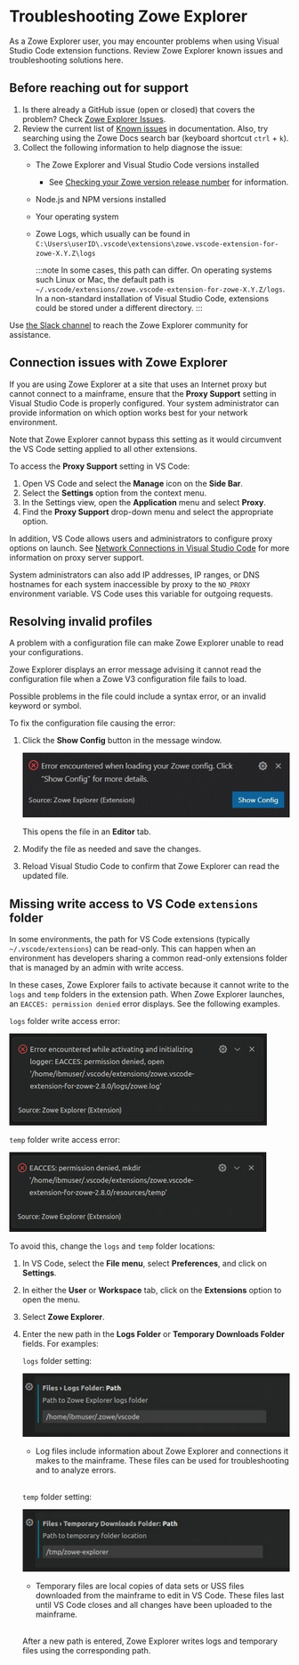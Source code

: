 # Troubleshooting Zowe Explorer

As a Zowe Explorer user, you may encounter problems when using Visual Studio Code extension functions. Review Zowe Explorer known issues and troubleshooting solutions here.

## Before reaching out for support

1. Is there already a GitHub issue (open or closed) that covers the problem? Check [Zowe Explorer Issues](https://github.com/zowe/zowe-explorer-vscode/issues).
2. Review the current list of [Known issues](known-ze.md) in documentation. Also, try searching using the Zowe Docs search bar (keyboard shortcut `ctrl` + `k`).
3. Collect the following information to help diagnose the issue:
    - The Zowe Explorer and Visual Studio Code versions installed
        - See [Checking your Zowe version release number](../troubleshoot-check-your-zowe-version.md#zowe-explorer-for-visual-studio-code) for information.
    - Node.js and NPM versions installed
    - Your operating system
    - Zowe Logs, which usually can be found in `C:\Users\userID\.vscode\extensions\zowe.vscode-extension-for-zowe-X.Y.Z\logs`
    
      :::note
      In some cases, this path can differ. On operating systems such Linux or Mac, the default path is `~/.vscode/extensions/zowe.vscode-extension-for-zowe-X.Y.Z/logs`. In a non-standard installation of Visual Studio Code, extensions could be stored under a different directory.
      :::

Use [the Slack channel](https://app.slack.com/client/T1BAJVCTY/CUVE37Z5F) to reach the Zowe Explorer community for assistance.

## Connection issues with Zowe Explorer

If you are using Zowe Explorer at a site that uses an Internet proxy but cannot connect to a mainframe, ensure that the **Proxy Support** setting in Visual Studio Code is properly configured. Your system administrator can provide information on which option works best for your network environment.

Note that Zowe Explorer cannot bypass this setting as it would circumvent the VS Code setting applied to all other extensions.

To access the **Proxy Support** setting in VS Code:

1. Open VS Code and select the **Manage** icon on the **Side Bar**.
2. Select the **Settings** option from the context menu.
3. In the Settings view, open the **Application** menu and select **Proxy**.
4. Find the **Proxy Support** drop-down menu and select the appropriate option.

In addition, VS Code allows users and administrators to configure proxy options on launch. See [Network Connections in Visual Studio Code](https://code.visualstudio.com/docs/setup/network#_proxy-server-support) for more information on proxy server support.

System administrators can also add IP addresses, IP ranges, or DNS hostnames for each system inaccessible by proxy to the `NO_PROXY` environment variable. VS Code uses this variable for outgoing requests.

## Resolving invalid profiles

A problem with a configuration file can make Zowe Explorer unable to read your configurations.

Zowe Explorer displays an error message advising it cannot read the configuration file when a Zowe V3 configuration file fails to load.

Possible problems in the file could include a syntax error, or an invalid keyword or symbol.

To fix the configuration file causing the error:

1. Click the **Show Config** button in the message window.

    ![Show Config button](../../images/ze/ZE-show-config-button.gif)

    This opens the file in an **Editor** tab.

2. Modify the file as needed and save the changes.
3. Reload Visual Studio Code to confirm that Zowe Explorer can read the updated file.

## Missing write access to VS Code `extensions` folder

In some environments, the path for VS Code extensions (typically `~/.vscode/extensions`) can be read-only. This can happen when an environment has developers sharing a common read-only extensions folder that is managed by an admin with write access.

In these cases, Zowe Explorer fails to activate because it cannot write to the `logs` and `temp` folders in the extension path. When Zowe Explorer launches, an `EACCES: permission denied` error displays. See the following examples.

`logs` folder write access error:

![Logs folder write access error](../../images/troubleshoot/ZE/write-access-error-logs-folder.png)

`temp` folder write access error:

![Logs folder write access error](../../images/troubleshoot/ZE/write-access-error-temp-folder.png)

To avoid this, change the `logs` and `temp` folder locations:

1. In VS Code, select the **File menu**, select **Preferences**, and click on **Settings**.

2. In either the **User** or **Workspace** tab, click on the **Extensions** option to open the menu.

3. Select **Zowe Explorer**.

4. Enter the new path in the **Logs Folder** or **Temporary Downloads Folder** fields. For examples:

    `logs` folder setting:

    ![Logs folder write access error](../../images/troubleshoot/ZE/new-logs-folder-path.png)

    - Log files include information about Zowe Explorer and connections it makes to the mainframe. These files can be used for troubleshooting and to analyze errors.

    <br/>`temp` folder setting:

    ![Temp folder write access error](../../images/troubleshoot/ZE/new-temp-folder-path.png)

    - Temporary files are local copies of data sets or USS files downloaded from the mainframe to edit in VS Code. These files last until VS Code closes and all changes have been uploaded to the mainframe.

    <br/>After a new path is entered, Zowe Explorer writes logs and temporary files using the corresponding path.
